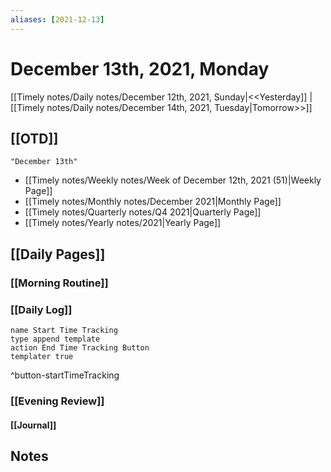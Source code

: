 ```yaml
---
aliases: [2021-12-13]
---
```


# December 13th, 2021, Monday

[[Timely notes/Daily notes/December 12th, 2021, Sunday|<<Yesterday]] | [[Timely notes/Daily notes/December 14th, 2021, Tuesday|Tomorrow>>]]

## [[OTD]]

```query
"December 13th"
```
- [[Timely notes/Weekly notes/Week of December 12th, 2021 (51)|Weekly Page]]
- [[Timely notes/Monthly notes/December 2021|Monthly Page]]
- [[Timely notes/Quarterly notes/Q4 2021|Quarterly Page]]
- [[Timely notes/Yearly notes/2021|Yearly Page]]

## [[Daily Pages]]

### [[Morning Routine]]

### [[Daily Log]]

```button
name Start Time Tracking
type append template
action End Time Tracking Button
templater true
```
^button-startTimeTracking

### [[Evening Review]]

#### [[Journal]]

## Notes

